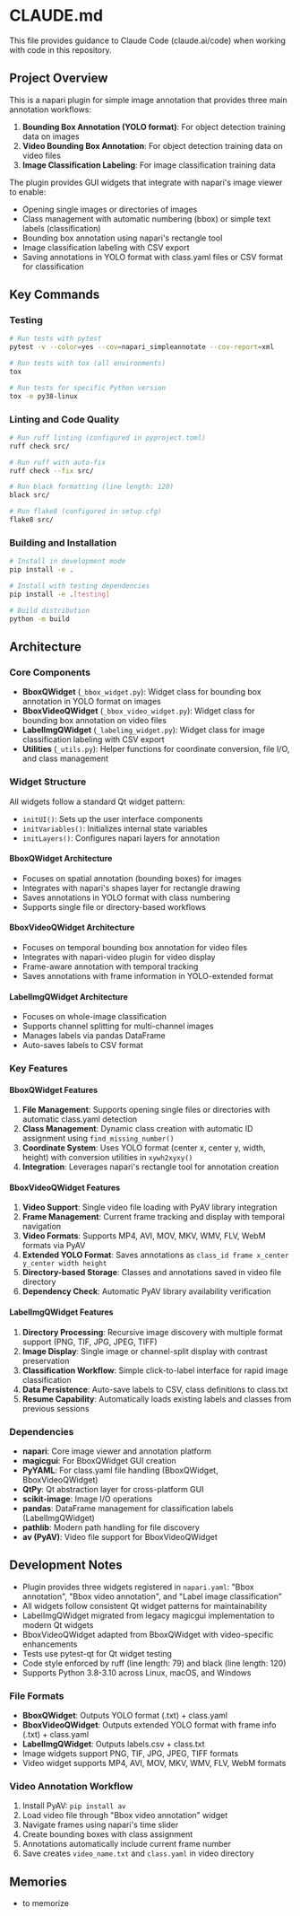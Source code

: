 # CLAUDE.md

This file provides guidance to Claude Code (claude.ai/code) when working with code in this repository.

## Project Overview

This is a napari plugin for simple image annotation that provides three main annotation workflows:

1. **Bounding Box Annotation (YOLO format)**: For object detection training data on images
2. **Video Bounding Box Annotation**: For object detection training data on video files
3. **Image Classification Labeling**: For image classification training data

The plugin provides GUI widgets that integrate with napari's image viewer to enable:

- Opening single images or directories of images
- Class management with automatic numbering (bbox) or simple text labels (classification)
- Bounding box annotation using napari's rectangle tool
- Image classification labeling with CSV export
- Saving annotations in YOLO format with class.yaml files or CSV format for classification

## Key Commands

### Testing
```bash
# Run tests with pytest
pytest -v --color=yes --cov=napari_simpleannotate --cov-report=xml

# Run tests with tox (all environments)
tox

# Run tests for specific Python version
tox -e py38-linux
```

### Linting and Code Quality
```bash
# Run ruff linting (configured in pyproject.toml)
ruff check src/

# Run ruff with auto-fix
ruff check --fix src/

# Run black formatting (line length: 120)
black src/

# Run flake8 (configured in setup.cfg)
flake8 src/
```

### Building and Installation
```bash
# Install in development mode
pip install -e .

# Install with testing dependencies
pip install -e .[testing]

# Build distribution
python -m build
```

## Architecture

### Core Components

- **BboxQWidget** (`_bbox_widget.py`): Widget class for bounding box annotation in YOLO format on images
- **BboxVideoQWidget** (`_bbox_video_widget.py`): Widget class for bounding box annotation on video files
- **LabelImgQWidget** (`_labelimg_widget.py`): Widget class for image classification labeling with CSV export
- **Utilities** (`_utils.py`): Helper functions for coordinate conversion, file I/O, and class management

### Widget Structure

All widgets follow a standard Qt widget pattern:
- `initUI()`: Sets up the user interface components
- `initVariables()`: Initializes internal state variables
- `initLayers()`: Configures napari layers for annotation

#### BboxQWidget Architecture
- Focuses on spatial annotation (bounding boxes) for images
- Integrates with napari's shapes layer for rectangle drawing
- Saves annotations in YOLO format with class numbering
- Supports single file or directory-based workflows

#### BboxVideoQWidget Architecture
- Focuses on temporal bounding box annotation for video files
- Integrates with napari-video plugin for video display
- Frame-aware annotation with temporal tracking
- Saves annotations with frame information in YOLO-extended format

#### LabelImgQWidget Architecture
- Focuses on whole-image classification
- Supports channel splitting for multi-channel images
- Manages labels via pandas DataFrame
- Auto-saves labels to CSV format

### Key Features

#### BboxQWidget Features
1. **File Management**: Supports opening single files or directories with automatic class.yaml detection
2. **Class Management**: Dynamic class creation with automatic ID assignment using `find_missing_number()`
3. **Coordinate System**: Uses YOLO format (center x, center y, width, height) with conversion utilities in `xywh2xyxy()`
4. **Integration**: Leverages napari's rectangle tool for annotation creation

#### BboxVideoQWidget Features
1. **Video Support**: Single video file loading with PyAV library integration
2. **Frame Management**: Current frame tracking and display with temporal navigation
3. **Video Formats**: Supports MP4, AVI, MOV, MKV, WMV, FLV, WebM formats via PyAV
4. **Extended YOLO Format**: Saves annotations as `class_id frame x_center y_center width height`
5. **Directory-based Storage**: Classes and annotations saved in video file directory
6. **Dependency Check**: Automatic PyAV library availability verification

#### LabelImgQWidget Features
1. **Directory Processing**: Recursive image discovery with multiple format support (PNG, TIF, JPG, JPEG, TIFF)
2. **Image Display**: Single image or channel-split display with contrast preservation
3. **Classification Workflow**: Simple click-to-label interface for rapid image classification
4. **Data Persistence**: Auto-save labels to CSV, class definitions to class.txt
5. **Resume Capability**: Automatically loads existing labels and classes from previous sessions

### Dependencies

- **napari**: Core image viewer and annotation platform
- **magicgui**: For BboxQWidget GUI creation
- **PyYAML**: For class.yaml file handling (BboxQWidget, BboxVideoQWidget)
- **QtPy**: Qt abstraction layer for cross-platform GUI
- **scikit-image**: Image I/O operations
- **pandas**: DataFrame management for classification labels (LabelImgQWidget)
- **pathlib**: Modern path handling for file discovery
- **av (PyAV)**: Video file support for BboxVideoQWidget

## Development Notes

- Plugin provides three widgets registered in `napari.yaml`: "Bbox annotation", "Bbox video annotation", and "Label image classification"
- All widgets follow consistent Qt widget patterns for maintainability
- LabelImgQWidget migrated from legacy magicgui implementation to modern Qt widgets
- BboxVideoQWidget adapted from BboxQWidget with video-specific enhancements
- Tests use pytest-qt for Qt widget testing
- Code style enforced by ruff (line length: 79) and black (line length: 120)
- Supports Python 3.8-3.10 across Linux, macOS, and Windows

### File Formats
- **BboxQWidget**: Outputs YOLO format (.txt) + class.yaml
- **BboxVideoQWidget**: Outputs extended YOLO format with frame info (.txt) + class.yaml
- **LabelImgQWidget**: Outputs labels.csv + class.txt
- Image widgets support PNG, TIF, JPG, JPEG, TIFF formats
- Video widget supports MP4, AVI, MOV, MKV, WMV, FLV, WebM formats

### Video Annotation Workflow
1. Install PyAV: `pip install av`
2. Load video file through "Bbox video annotation" widget
3. Navigate frames using napari's time slider
4. Create bounding boxes with class assignment
5. Annotations automatically include current frame number
6. Save creates `video_name.txt` and `class.yaml` in video directory

## Memories

- to memorize